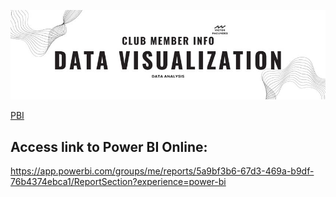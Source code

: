 ![Banner](Banner.jpg)

[PBI](<Imagem PBI.pdf>)

## Access link to Power BI Online:
https://app.powerbi.com/groups/me/reports/5a9bf3b6-67d3-469a-b9df-76b4374ebca1/ReportSection?experience=power-bi